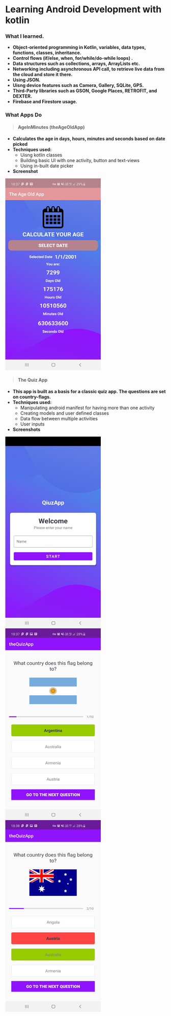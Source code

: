 # Learning Android Development with kotlin
 
### What I learned.
* **Object-oriented programming in Kotlin, variables, data types, functions, classes, inheritance.**
* **Control flows (if/else, when, for/while/do-while loops) .**
* **Data structures such as collections, arrays, ArrayLists etc.**
* **Networking including asynchronous API call, to retrieve live data from the cloud and store it there.**
* **Using JSON.**
* **Uisng device features such as Camera, Gallery, SQLite, GPS.**
* **Third-Party libraries such as GSON, Google Places, RETROFIT, and DEXTER.**
* **Firebase and Firestore usage.**

### What Apps Do

<div align="left">
 
> #### AgeInMinutes (theAgeOldApp)

* **Calculates the age in days, hours, minutes and seconds based on date picked**
* **Techniques used:**
  * Uisng kotlin classes
  * Building basic UI with one activity, button and text-views
  * Using in-built date picker
* **Screenshot**
<img alt="theageoldapp" aign="left" width="300px" height="600px" src="/screenshots/theageoldapp.jpg" />  
<div/>

<div align="left">
 
> #### The Quiz App

* **This app is built as a basis for a classic quiz app. The questions are set on country-flags.**
* **Techniques used:**
  * Manipulating android manifest for having more than one activity
  * Creating models and user defined classes
  * Data flow between multiple activities
  * User inputs  
* **Screenshots**
<img alt="quiz_login" align="left" width="300px" height="600px" src="/screenshots/quiz_login.jpg" />
<img alt="quiz_correct" align="left" width="300px" height="600px" src="/screenshots/quiz_correct.jpg" />
<img alt="quiz_incorrect" align="left" width="300px" height="600px" src="/screenshots/quiz_incorrect.jpg" />
<div/>
